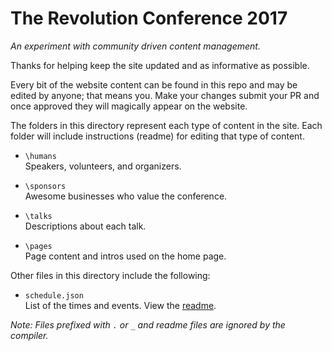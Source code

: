 # The Revolution Conference 2017 

*An experiment with community driven content management.*

Thanks for helping keep the site updated and as informative as possible. 

Every bit of the website content can be found in this repo and may be edited by anyone; that means you. Make your changes submit your PR and once approved they will magically appear on the website.

The folders in this directory represent each type of content in the site. Each folder will include instructions (readme) for editing that type of content.

- `\humans`<br>
Speakers, volunteers, and organizers.

- `\sponsors`<br>
Awesome businesses who value the conference.

- `\talks`<br>
Descriptions about each talk.

- `\pages`<br>
Page content and intros used on the home page.

Other files in this directory include the following:

- `schedule.json` <br>List of the times and events. View the <a href="schedule.json.md">readme</a>.


*Note: Files prefixed with `.` or `_` and readme files are ignored by the compiler.*
